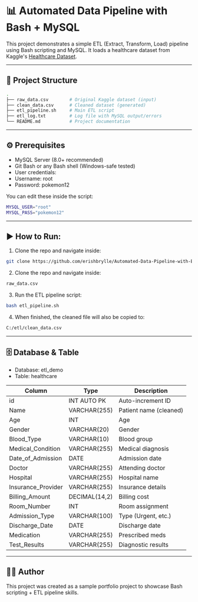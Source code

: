 # 📊 Automated Data Pipeline with Bash + MySQL

This project demonstrates a simple ETL (Extract, Transform, Load) pipeline using Bash scripting and MySQL.
It loads a healthcare dataset from Kaggle's [Healthcare Dataset](https://www.kaggle.com/datasets/prasad22/healthcare-dataset).  

---

## 📂 Project Structure
```bash
.
├── raw_data.csv        # Original Kaggle dataset (input)
├── clean_data.csv      # Cleaned dataset (generated)
├── etl_pipeline.sh     # Main ETL script
├── etl_log.txt         # Log file with MySQL output/errors
└── README.md           # Project documentation
```

---

## ⚙️ Prerequisites

- MySQL Server (8.0+ recommended)
- Git Bash or any Bash shell (Windows-safe tested)
- User credentials:
- Username: root
- Password: pokemon12
  
You can edit these inside the script:

```bash
MYSQL_USER="root"
MYSQL_PASS="pokemon12"
```

---

## ▶️ How to Run:
1. Clone the repo and navigate inside:
```bash
git clone https://github.com/erishbrylle/Automated-Data-Pipeline-with-Bash-MySQL
```
2. Clone the repo and navigate inside:
```bash
raw_data.csv
```
3. Run the ETL pipeline script:
```bash
bash etl_pipeline.sh
```
4. When finished, the cleaned file will also be copied to:
```bash
C:/etl/clean_data.csv
```

---
 
## 🗄️ Database & Table
- Database: etl_demo
- Table: healthcare
  
| Column              | Type          | Description            |
| ------------------- | ------------- | ---------------------- |
| id                  | INT AUTO PK   | Auto-increment ID      |
| Name                | VARCHAR(255)  | Patient name (cleaned) |
| Age                 | INT           | Age                    |
| Gender              | VARCHAR(20)   | Gender                 |
| Blood\_Type         | VARCHAR(10)   | Blood group            |
| Medical\_Condition  | VARCHAR(255)  | Medical diagnosis      |
| Date\_of\_Admission | DATE          | Admission date         |
| Doctor              | VARCHAR(255)  | Attending doctor       |
| Hospital            | VARCHAR(255)  | Hospital name          |
| Insurance\_Provider | VARCHAR(255)  | Insurance details      |
| Billing\_Amount     | DECIMAL(14,2) | Billing cost           |
| Room\_Number        | INT           | Room assignment        |
| Admission\_Type     | VARCHAR(100)  | Type (Urgent, etc.)    |
| Discharge\_Date     | DATE          | Discharge date         |
| Medication          | VARCHAR(255)  | Prescribed meds        |
| Test\_Results       | VARCHAR(255)  | Diagnostic results     |


---

## 🧑‍💻 Author

This project was created as a sample portfolio project to showcase Bash scripting + ETL pipeline skills.

